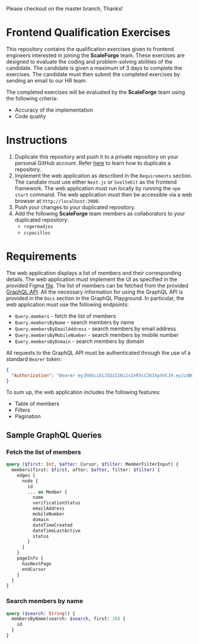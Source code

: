 Please checkout on the master branch, Thanks!

# Frontend Qualification Exercises

This repository contains the qualification exercises given to frontend engineers interested in joining the **ScaleForge** team. These exercises are designed to evaluate the coding and problem-solving abilities of the candidate. The candidate is given a maximum of 3 days to complete the exercises. The candidate must then submit the completed exercises by sending an email to our HR team.

The completed exercises will be evaluated by the **ScaleForge** team using the following criteria:
- Accuracy of the implementation
- Code quality

# Instructions
1. Duplicate this repository and push it to a private repository on your personal GitHub account. Refer [here](https://docs.github.com/en/repositories/creating-and-managing-repositories/duplicating-a-repository) to learn how to duplicate a repository.
2. Implement the web application as described in the `Requirements` section. The candiate must use either `Next.js` or `SvelteKit` as the frontend framework. The web application must run locally by running the `npm start` command. The web application must then be accessible via a web browser at `http://localhost:3000`.
3. Push your changes to your duplicated repository.
4. Add the following **ScaleForge** team members as collaborators to your duplicated repository:
   - `rogermadjos`
   - `ccpacillos`

# Requirements
The web application displays a list of members and their corresponding details. The web application must implement the UI as specified in the provided Figma [file](https://www.figma.com/file/AwrMuHBOqmAAj0g8mv4MWb/Frontend-Test-Mockup-Design?type=design&node-id=4%3A121&mode=design&t=gNzV3SQsKXfkhEJR-1). The list of members can be fetched from the provided [GraphQL API](https://report.development.opexa.io/graphql). All the necessary information for using the GraphQL API is provided in the `Docs` section in the GraphQL Playground. In particular, the web application must use the following endpoints:
- `Query.members` - fetch the list of members
- `Query.membersByName` - search members by name
- `Query.membersByEmailAddress` - search members by email address
- `Query.membersByMobileNumber` - search members by mobile number
- `Query.membersByDomain` - search members by domain

All requests to the GraphQL API must be authenticated through the use of a standard `Bearer` token:
```json
{
  "Authorization": "Bearer eyJhbGciOiJIUzI1NiIsInR5cCI6IkpXVCJ9.eyJzdWIiOiJjakp0ZFdQaGhkUHlYU25SdSIsInJvbGUiOiJBRE1JTiIsImp0aSI6ImE4MjFlYjM1Y2NmZjI0NjAwNjI0ZGFjYSIsImlwQWRkcmVzcyI6IjE0My40NC4xOTIuMTA3IiwibG9jYXRpb24iOiJDYWdheWFuIGRlIE9ybywgUGhpbGlwcGluZXMiLCJwbGF0Zm9ybSI6IjEydXd1UkNjWXAxY1dpWHpQWSIsImlhcCI6IjIwMjQtMDQtMjRUMDA6MTc6MjAuMDI4KzAwOjAwIiwidHlwZSI6ImFjY2VzcyIsImlhdCI6MTcxMzkxNzg3MCwiZXhwIjoxNzc2OTg5ODcwfQ.UfB36fjFrYvg8TV9VYEtNfG6CzRlz9pnjKnqfru-1Hc"
}
```

To sum up, the web application includes the following features:
- Table of members
- Filters
- Pagination

## Sample GraphQL Queries
### Fetch the list of members
```graphql
query ($first: Int, $after: Cursor, $filter: MemberFilterInput) {
  members(first: $first, after: $after, filter: $filter) {
    edges {
      node {
        id
        ... on Member {
          name
          verificationStatus
          emailAddress
          mobileNumber
          domain
          dateTimeCreated
          dateTimeLastActive
          status
        }
      }
    }
    pageInfo {
      hasNextPage
      endCursor
    }
  }
}
```
### Search members by name
```graphql
query ($search: String!) {
  membersByName(search: $search, first: 20) {
    id
  }
}
```
